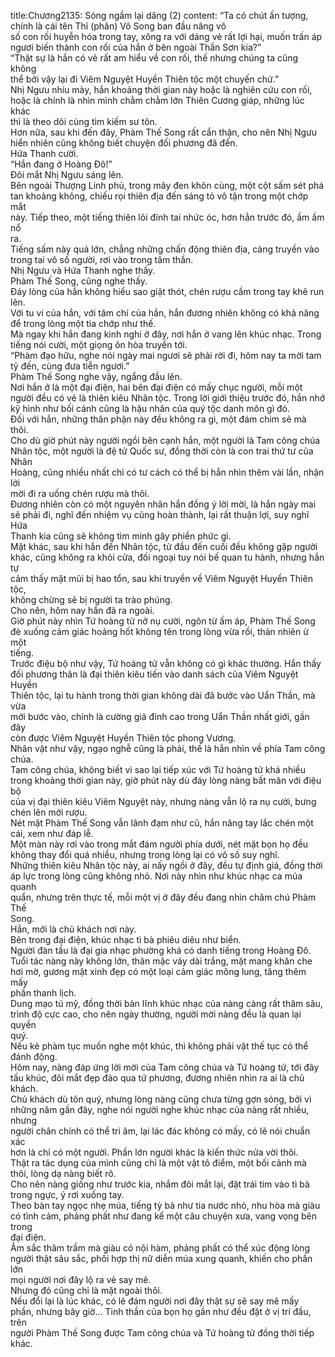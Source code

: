 title:Chương2135: Sóng ngầm lại dâng (2)
content:
“Ta có chút ấn tượng, chính là cái tên Thỉ (phân) Vô Song ban đầu nâng vô<br>số con rối huyễn hóa trong tay, xông ra với dáng vẻ rất lợi hại, muốn trấn áp<br>ngươi biến thành con rối của hắn ở bên ngoài Thần Sơn kia?”<br>“Thật sự là hắn có vẻ rất am hiểu về con rối, thế nhưng chúng ta cũng không<br>thể bởi vậy lại đi Viêm Nguyệt Huyền Thiên tộc một chuyến chứ.”<br>Nhị Ngưu nhíu mày, hắn khoảng thời gian này hoặc là nghiên cứu con rối,<br>hoặc là chính là nhìn mình chằm chằm lớn Thiên Cương giáp, những lúc khác<br>thì là theo dõi cùng tìm kiếm sư tôn.<br>Hơn nữa, sau khi đến đây, Phàm Thế Song rất cẩn thận, cho nên Nhị Ngưu<br>hiển nhiên cũng không biết chuyện đối phương đã đến.<br>Hứa Thanh cười.<br>“Hắn đang ở Hoàng Đô!”<br>Đôi mắt Nhị Ngưu sáng lên.<br>Bên ngoài Thượng Linh phủ, trong mây đen khôn cùng, một cột sấm sét phá<br>tan khoảng không, chiếu rọi thiên địa đến sáng tỏ vô tận trong một chớp mắt<br>này. Tiếp theo, một tiếng thiên lôi đinh tai nhức óc, hơn hẳn trước đó, ầm ầm nổ<br>ra.<br>Tiếng sấm này quá lớn, chẳng những chấn động thiên địa, càng truyền vào<br>trong tai vô số người, rơi vào trong tâm thần.<br>Nhị Ngưu và Hứa Thanh nghe thấy.<br>Phàm Thế Song, cũng nghe thấy.<br>Đáy lòng của hắn không hiểu sao giật thót, chén rượu cầm trong tay khẽ run<br>lên.<br>Với tu vi của hắn, với tâm chí của hắn, hắn đương nhiên không có khả năng<br>để trong lòng một tia chớp như thế.<br>Mà ngay khi hắn đang kinh nghi ở đây, nơi hắn ở vang lên khúc nhạc. Trong<br>tiếng nói cười, một giọng ôn hòa truyền tới.<br>“Phàm đạo hữu, nghe nói ngày mai ngươi sẽ phải rời đi, hôm nay ta mời tam<br>tỷ đến, cùng đưa tiễn ngươi.”<br>Phàm Thế Song nghe vậy, ngẩng đầu lên.<br>Nơi hắn ở là một đại điện, hai bên đại điện có mấy chục người, mỗi một<br>người đều có vẻ là thiên kiêu Nhân tộc. Trong lời giới thiệu trước đó, hắn nhớ<br>kỹ hình như bối cảnh cũng là hậu nhân của quý tộc danh môn gì đó.<br>Đối với hắn, những thân phận này đều không ra gì, một đám chim sẻ mà<br>thôi.<br>Cho dù giờ phút này người ngồi bên cạnh hắn, một người là Tam công chúa<br>Nhân tộc, một người là đệ tử Quốc sư, đồng thời còn là con trai thứ tư của Nhân<br>Hoàng, cũng nhiều nhất chỉ có tư cách có thể bị hắn nhìn thêm vài lần, nhận lời<br>mời đi ra uống chén rượu mà thôi.<br>Đương nhiên còn có một nguyên nhân hắn đồng ý lời mời, là hắn ngày mai<br>sẽ phải đi, nghĩ đến nhiệm vụ cũng hoàn thành, lại rất thuận lợi, suy nghĩ Hứa<br>Thanh kia cũng sẽ không tìm mình gây phiền phức gì.<br>Mặt khác, sau khi hắn đến Nhân tộc, từ đầu đến cuối đều không gặp người<br>khác, cũng không ra khỏi cửa, đối ngoại tuy nói bế quan tu hành, nhưng hắn tự<br>cảm thấy mặt mũi bị hao tổn, sau khi truyền về Viêm Nguyệt Huyền Thiên tộc,<br>không chừng sẽ bị người ta trào phúng.<br>Cho nên, hôm nay hắn đã ra ngoài.<br>Giờ phút này nhìn Tứ hoàng tử nở nụ cười, ngôn từ ấm áp, Phàm Thế Song<br>đè xuống cảm giác hoảng hốt không tên trong lòng vừa rồi, thản nhiên ừ một<br>tiếng.<br>Trước điệu bộ như vậy, Tứ hoàng tử vẫn không có gì khác thường. Hắn thấy<br>đối phương thân là đại thiên kiêu tiến vào danh sách của Viêm Nguyệt Huyền<br>Thiên tộc, lại tu hành trong thời gian không dài đã bước vào Uẩn Thần, mà vừa<br>mới bước vào, chính là cường giả đỉnh cao trong Uẩn Thần nhất giới, gần đây<br>còn được Viêm Nguyệt Huyền Thiên tộc phong Vương.<br>Nhân vật như vậy, ngạo nghễ cũng là phải, thế là hắn nhìn về phía Tam công<br>chúa.<br>Tam công chúa, không biết vì sao lại tiếp xúc với Tứ hoàng tử khá nhiều<br>trong khoảng thời gian này, giờ phút này dù đáy lòng nàng bất mãn với điệu bộ<br>của vị đại thiên kiêu Viêm Nguyệt này, nhưng nàng vẫn lộ ra nụ cười, bưng<br>chén lên mời rượu.<br>Nét mặt Phàm Thế Song vẫn lãnh đạm như cũ, hắn nâng tay lắc chén một<br>cái, xem như đáp lễ.<br>Một màn này rơi vào trong mắt đám người phía dưới, nét mặt bọn họ đều<br>không thay đổi quá nhiều, nhưng trong lòng lại có vô số suy nghĩ.<br>Những thiên kiêu Nhân tộc này, ai nấy ngồi ở đây, đều tự định giá, đồng thời<br>áp lực trong lòng cũng không nhỏ. Nơi này nhìn như khúc nhạc ca múa quanh<br>quẩn, nhưng trên thực tế, mỗi một vị ở đây đều đang nhìn chăm chú Phàm Thế<br>Song.<br>Hắn, mới là chủ khách nơi này.<br>Bên trong đại điện, khúc nhạc tì bà phiêu diêu như biển.<br>Người đàn tấu là đại gia nhạc phường khá có danh tiếng trong Hoàng Đô.<br>Tuổi tác nàng này không lớn, thân mặc váy dài trắng, mặt mang khăn che<br>hơi mờ, gương mặt xinh đẹp có một loại cảm giác mông lung, tăng thêm mấy<br>phần thanh lịch.<br>Dung mạo tú mỹ, đồng thời bản lĩnh khúc nhạc của nàng càng rất thâm sâu,<br>trình độ cực cao, cho nên ngày thường, người mời nàng đều là quan lại quyền<br>quý.<br>Nếu kẻ phàm tục muốn nghe một khúc, thì không phải vật thế tục có thể<br>đánh động.<br>Hôm nay, nàng đáp ứng lời mời của Tam công chúa và Tứ hoàng tử, tới đây<br>tấu khúc, đôi mắt đẹp đảo qua tứ phương, đương nhiên nhìn ra ai là chủ khách.<br>Chủ khách dù tôn quý, nhưng lòng nàng cũng chưa từng gợn sóng, bởi vì<br>những năm gần đây, nghe nói người nghe khúc nhạc của nàng rất nhiều, nhưng<br>người chân chính có thể tri âm, lại lác đác không có mấy, có lẽ nói chuẩn xác<br>hơn là chỉ có một người. Phần lớn người khác là kiến thức nửa vời thôi.<br>Thật ra tác dụng của mình cũng chỉ là một vật tô điểm, một bối cảnh mà<br>thôi, lòng dạ nàng biết rõ.<br>Cho nên nàng giống như trước kia, nhắm đôi mắt lại, đặt trái tim vào tì bà<br>trong ngực, ý rơi xuống tay.<br>Theo bàn tay ngọc nhẹ múa, tiếng tỳ bà như tia nước nhỏ, nhu hòa mà giàu<br>có tình cảm, phảng phất như đang kể một câu chuyện xưa, vang vọng bên trong<br>đại điện.<br>Âm sắc thâm trầm mà giàu có nội hàm, phảng phất có thể xúc động lòng<br>người thật sâu sắc, phối hợp thị nữ diễn múa xung quanh, khiến cho phần lớn<br>mọi người nơi đây lộ ra vẻ say mê.<br>Nhưng đó cũng chỉ là mặt ngoài thôi.<br>Nếu đổi lại là lúc khác, có lẽ đám người nơi đây thật sự sẽ say mê mấy<br>phần, nhưng bây giờ... Tinh thần của bọn họ gần như đều đặt ở vị trí đầu, trên<br>người Phàm Thế Song được Tam công chúa và Tứ hoàng tử đồng thời tiếp khác.